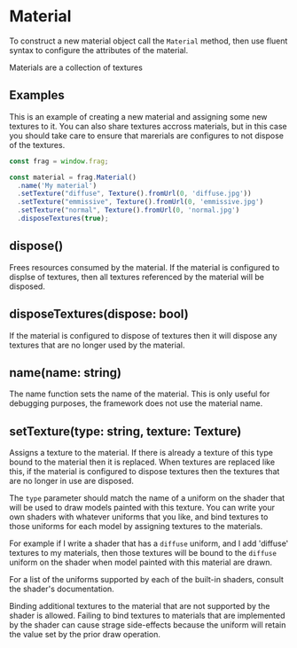 # Material
To construct a new material object call the `Material` method, then use
fluent syntax to configure the attributes of the material.

Materials are a collection of textures

## Examples
This is an example of creating a new material and assigning some new
textures to it. You can also share textures accross materials, but in
this case you should take care to ensure that marerials are configures
to not dispose of the textures.

```javascript
const frag = window.frag;

const material = frag.Material()
  .name('My material')
  .setTexture("diffuse", Texture().fromUrl(0, 'diffuse.jpg'))
  .setTexture("emmissive", Texture().fromUrl(0, 'emmissive.jpg')
  .setTexture("normal", Texture().fromUrl(0, 'normal.jpg')
  .disposeTextures(true);
```

## dispose()
Frees resources consumed by the material. If the material is configured
to displse of textures, then all textures referenced by the material will
be disposed.

## disposeTextures(dispose: bool)
If the material is configured to dispose of textures then it will
dispose any textures that are no longer used by the material.

## name(name: string)
The name function sets the name of the material. This is only useful for
debugging purposes, the framework does not use the material name.

## setTexture(type: string, texture: Texture)
Assigns a texture to the material. If there is already a texture of this
type bound to the material then it is replaced. When textures are replaced
like this, if the material is configured to dispose textures then the
textures that are no longer in use are disposed.

The `type` parameter should match the name of a uniform on the shader
that will be used to draw models painted with this texture. You can
write your own shaders with whatever uniforms that you like, and bind
textures to those uniforms for each model by assigning textures to the
materials.

For example if I write a shader that has a `diffuse` uniform, and I
add 'diffuse' textures to my materials, then those textures will be bound
to the `diffuse` uniform on the shader when model painted with this
material are drawn.

For a list of the uniforms supported by each of the built-in shaders, consult
the shader's documentation.

Binding additional textures to the material that are not supported by
the shader is allowed. Failing to bind textures to materials that are 
implemented by the shader can cause strage side-effects because the
uniform will retain the value set by the prior draw operation.